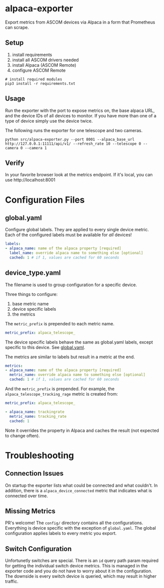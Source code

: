 # alpaca-exporter

Export metrics from ASCOM devices via Alpaca in a form that Prometheus can scrape.

## Setup

1. install requirements
2. install all ASCOM drivers needed
3. install Alpaca (ASCOM Remote)
4. configure ASCOM Remote

```shell
# install required modules
pip3 install -r requirements.txt
```

## Usage

Run the exporter with the port to expose metrics on, the base alpaca URL, and the device IDs of all devices to monitor.  If you have more than one of a type of device simply use the device twice.

The following runs the exporter for one telescope and two cameras.

```shell
python src/alpaca-exporter.py --port 8001 --alpaca_base_url http://127.0.0.1:11111/api/v1/ --refresh_rate 10 --telescope 0 --camera 0 --camera 1
```

## Verify

In your favorite browser look at the metrics endpoint.  If it's local, you can use http://localhost:8001

# Configuration Files

## global.yaml

Configure global labels.  They are applied to every single device metric.  Each of the configured labels must be available for _all_ devices!

```yaml
labels:
- alpaca_name: name of the alpaca property [required]
  label_name: override alpaca name to something else [optional]
  cached: 1 # if 1, values are cached for 60 seconds
```

## device_type.yaml

The filename is used to group configuration for a specific device.

Three things to configure:
1. base metric name
1. device specific labels
1. the metrics

The `metric_prefix` is prepended to each metric name.

```yaml
metric_prefix: alpaca_telescope_
```

The device specific labels behave the same as global.yaml labels, except specific to this device.  See [global.yaml](#global-yaml).

The metrics are similar to labels but result in a metric at the end.

```yaml
metrics:
- alpaca_name: name of the alpaca property [required]
  metric_name: override alpaca name to something else [optional]
  cached: 1 # if 1, values are cached for 60 seconds
```

And the `metric_prefix` is prepended.  For example, the `alpaca_telescope_tracking_rage` metric is created from:

```yaml
metric_prefix: alpaca_telescope_

- alpaca_name: trackingrate
  metric_name: tracking_rate
  cached: 1
```

Note it overrides the property in Alpaca and caches the result (not expected to change often).

# Troubleshooting

## Connection Issues

On startup the exporter lists what could be connected and what couldn't.  In addition, there is a `alpaca_device_connected` metric that indicates what is connected over time.

## Missing Metrics

PR's welcome!  The `config/` directory contains all the configurations.  Everything is device specific with the exception of `global.yaml`.  The global configuration applies labels to every metric you export.

## Switch Configuration

Unfortunetly switches are special.  There is an `id` query path param required for getting the individual switch device metrics.  This is managed in the exporter code and you do not have to worry about it in the configuration.  The downside is every switch device is queried, which may result in higher traffic.